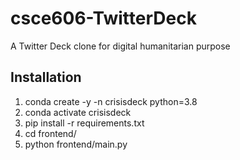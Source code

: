 # csce606-TwitterDeck
A Twitter Deck clone for digital humanitarian purpose 

## Installation
1. conda create -y -n crisisdeck python=3.8
2. conda activate crisisdeck
3. pip install -r requirements.txt
4. cd frontend/
5. python frontend/main.py
